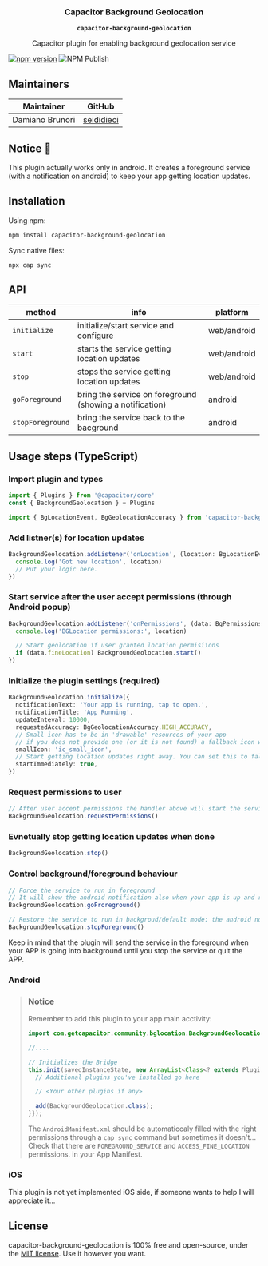 <h3 align="center">Capacitor Background Geolocation</h3>
<p align="center"><strong><code>capacitor-background-geolocation</code></strong></p>
<p align="center">
  Capacitor plugin for enabling background geolocation service
</p>

[![npm version](https://badge.fury.io/js/capacitor-background-geolocation.svg)](https://badge.fury.io/js/capacitor-background-geolocation)
![NPM Publish](https://github.com/seididieci/capacitor-backround-geolocation/workflows/NPM%20Publish/badge.svg)

## Maintainers

| Maintainer      | GitHub                                      |
| --------------- | ------------------------------------------- |
| Damiano Brunori | [seididieci](https://github.com/seididieci) |

## Notice 🚀

This plugin actually works only in android. It creates a foreground service (with a notification on android) to keep your app getting location updates.

## Installation

Using npm:

```bash
npm install capacitor-background-geolocation
```

Sync native files:

```bash
npx cap sync
```

## API

| method           | info                                                     | platform    |
| ---------------- | -------------------------------------------------------- | ----------- |
| `initialize`     | initialize/start service and configure                   | web/android |
| `start`          | starts the service getting location updates              | web/android |
| `stop`           | stops the service getting location updates               | web/android |
| `goForeground`   | bring the service on foreground (showing a notification) | android     |
| `stopForeground` | bring the service back to the bacground                  | android     |

## Usage steps (TypeScript)

### Import plugin and types

```ts
import { Plugins } from '@capacitor/core'
const { BackgroundGeolocation } = Plugins

import { BgLocationEvent, BgGeolocationAccuracy } from 'capacitor-background-geolocation'
```

### Add listner(s) for location updates

```ts
BackgroundGeolocation.addListener('onLocation', (location: BgLocationEvent) => {
  console.log('Got new location', location)
  // Put your logic here.
})
```

### Start service after the user accept permissions (through Android popup)

```ts
BackgroundGeolocation.addListener('onPermissions', (data: BgPermissions) => {
  console.log('BGLocation permissions:', location)

  // Start geolocation if user granted location permisiions
  if (data.fineLocation) BackgroundGeolocation.start()
})
```

### Initialize the plugin settings (required)

```ts
BackgroundGeolocation.initialize({
  notificationText: 'Your app is running, tap to open.',
  notificationTitle: 'App Running',
  updateInteval: 10000,
  requestedAccuracy: BgGeolocationAccuracy.HIGH_ACCURACY,
  // Small icon has to be in 'drawable' resources of your app
  // if you does not provide one (or it is not found) a fallback icon will be used.
  smallIcon: 'ic_small_icon',
  // Start getting location updates right away. You can set this to false or not set at all (se below).
  startImmediately: true,
})
```

### Request permissions to user

```ts
// After user accept permissions the handler above will start the service
BackgroundGeolocation.requestPermissions()
```

### Evnetually stop getting location updates when done

```ts
BackgroundGeolocation.stop()
```

### Control background/foreground behaviour

```ts
// Force the service to run in foreground
// It will show the android notification also when your app is up and running
BackgroundGeolocation.goFroreground()

// Restore the service to run in backgroud/default mode: the android notification will be shown only when your app goes in background.
BackgroundGeolocation.stopForeground()
```

Keep in mind that the plugin will send the service in the foreground when your APP is going into background until you stop the service or quit the APP.

### Android

> ### Notice
>
> Remember to add this plugin to your app main acctivity:
>
> ```java
> import com.getcapacitor.community.bglocation.BackgroundGeolocation;
>
> //....
>
> // Initializes the Bridge
> this.init(savedInstanceState, new ArrayList<Class<? extends Plugin>>() {{
>   // Additional plugins you've installed go here
>
>   // <Your other plugins if any>
>
>   add(BackgroundGeolocation.class);
> }});
> ```
>
> The `AndroidManifest.xml` should be automaticcaly filled with the right permissions through a `cap sync` command but sometimes it doesn't...<br/>
> Check that there are `FOREGROUND_SERVICE` and `ACCESS_FINE_LOCATION` permissions. in your App Manifest.

### iOS

This plugin is not yet implemented iOS side, if someone wants to help I will appreciate it...

## License

capacitor-background-geolocation is 100% free and open-source, under the [MIT license](LICENSE). Use it however you want.
